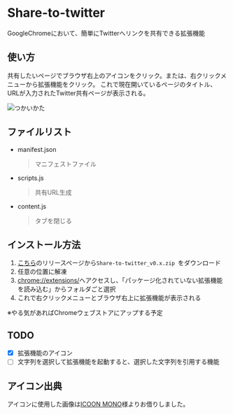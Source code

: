 # Share-to-twitter
GoogleChromeにおいて、簡単にTwitterへリンクを共有できる拡張機能

## 使い方
共有したいページでブラウザ右上のアイコンをクリック。または、右クリックメニューから拡張機能をクリック。
これで現在開いているページのタイトル、URLが入力されたTwitter共有ページが表示される。

![つかいかた](https://raw.githubusercontent.com/KosukeY920/Share-to-twitter/images/Howto.gif)

## ファイルリスト
- manifest.json
    > マニフェストファイル　
- scripts.js
    > 共有URL生成
- content.js
    > タブを閉じる
## インストール方法
1. [こちら](https://github.com/KosukeY920/Share-to-twitter/releases)のリリースページから`Share-to-twitter_v0.x.zip
`をダウンロード
2. 任意の位置に解凍
3. <chrome://extensions/>へアクセスし、「パッケージ化されていない拡張機能を読み込む」からフォルダごと選択
4. これで右クリックメニューとブラウザ右上に拡張機能が表示される

※やる気があればChromeウェブストアにアップする予定

## TODO
- [x] 拡張機能のアイコン
- [ ] 文字列を選択して拡張機能を起動すると、選択した文字列を引用する機能

## アイコン出典
アイコンに使用した画像は[ICOON MONO](https://icooon-mono.com/ "ICOON MONO")様よりお借りしました。